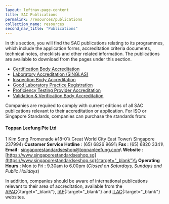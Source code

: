 ```yaml
---
layout: leftnav-page-content
title: SAC Publications
permalink: /resources/publications
collection_name: resources
second_nav_title: "Publications"
---
```


In this section, you will find the SAC publications relating to its programmes, which include the application forms, accreditation criteria documents, technical notes, checklists and other related information. The publications are available to download from the pages under this section.

* [Certification Body Accreditation](/resources/publications/certification-body-accreditation)
* [Laboratory Accreditation (SINGLAS)](/resources/publications/laboratory-accreditation)
* [Inspection Body Accreditation](/resources/publications/inspection-body-accreditation)
* [Good Laboratory Practice Registration](/resources/publications/good-laboratory-practice-registration) 
* [Proficiency Testing Provider Accreditation](/resources/publications/proficiency-testing-provider-accreditation)
* [Validation & Verification Body Accreditation](/resources/publications/validation-and-verification-body-accreditation)

Companies are required to comply with current editions of all SAC publications relevant to their accreditation or application. For ISO or Singapore Standards, companies can purchase the standards from: 

#### Toppan Leefung Pte Ltd 
1 Kim Seng Promenade #18-01\\
Great World City East Tower\\
Singapore 237994\\
**Customer Service Hotline** : (65) 6826 9691\\
**Fax** : (65) 6820 3341\\
**Email** : <singaporestandardseshop@toppanleefung.com>\\
**Website** : [https://www.singaporestandardseshop.sg](https://www.singaporestandardseshop.sg){:target="_blank"}\\
**Operating Hours** : Mon to Fri : 9.30am to 6.00pm (_Closed on Saturdays, Sundays and Public Holidays_)

In addition, companies should be aware of international publications relevant to their area of accreditation, available from the [APAC](https://www.apac-accreditation.org/){:target="_blank"}, [IAF](http://www.iaf.nu/){:target="_blank"} and [ILAC](http://www.ilac.org/){:target="_blank"} websites.
